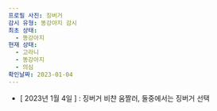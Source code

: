 ```yaml
---
프로필 사진: 징버거
감시 유형: 똥강아지 감시
최초 상태:
  - 똥강아지
현재 상태:
  - 고라니
  - 똥강아지
  - 의심
확인날짜: 2023-01-04
---
```

- [ 2023년 1월 4일 ] : 징버거 비챤 움짤러, 둘중에서는 징버거 선택